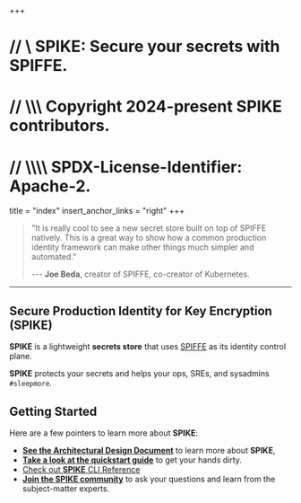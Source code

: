 +++
# //    \\ SPIKE: Secure your secrets with SPIFFE.
# //  \\\\\ Copyright 2024-present SPIKE contributors.
# // \\\\\\\ SPDX-License-Identifier: Apache-2.

title = "index"
insert_anchor_links = "right"
+++

> "It is really cool to see a new secret store built on top of SPIFFE
> natively. This is a great way to show how a common production
> identity framework can make other things much simpler and automated."
>
> --- **Joe Beda**, creator of SPIFFE, co-creator of Kubernetes.

----

## Secure Production Identity for Key Encryption (SPIKE)

**SPIKE** is a lightweight **secrets store** that uses [SPIFFE][spiffe]
as its identity control plane.

**SPIKE** protects your secrets and helps your ops, SREs, and sysadmins
`#sleepmore`.

## Getting Started

Here are a few pointers to learn more about **SPIKE**:

* [**See the Architectural Design Document**][architecture] to learn more
  about **SPIKE**,
* [**Take a look at the quickstart guide**][quickstart] to get your hands
  dirty.
* [Check out **SPIKE** CLI Reference][cli]
* [**Join the SPIKE community**][community] to ask your questions and 
  learn from the subject-matter experts.

[spiffe]: https://spiffe.io/ "Turtle Power"
[architecture]: @/architecture/system-overview.md "SPIKE Architecture"
[quickstart]: @/getting-started/guide.md "SPIKE Quickstart"
[community]: @/community/hello.md "Open Source is better together."
[cli]: @/getting-started/commands/_index.md
[github]: https://github.com/spiffe/spike